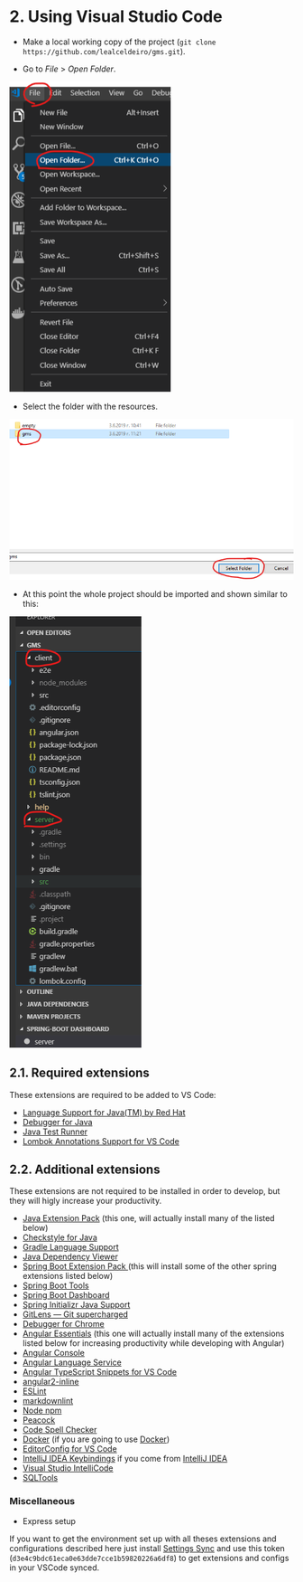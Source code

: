 # 2. Using Visual Studio Code

* Make a local working copy of the project (`git clone https://github.com/lealceldeiro/gms.git`).

* Go to _File_ > _Open Folder_.

![Image: Open folder](./images/vs-code-1-open-folder.png)

* Select the folder with the resources.

![Image: Select the folder with the resources](./images/vs-code-2-select-folder.png)

* At this point the whole project should be imported and shown similar to this:

![Image: Project Structure](./images/vs-code-3-imported-project.png)

## 2.1. Required extensions

These extensions are required to be added to VS Code:

* [Language Support for Java(TM) by Red Hat](https://marketplace.visualstudio.com/items?itemName=redhat.java)
* [Debugger for Java](https://marketplace.visualstudio.com/items?itemName=vscjava.vscode-java-debug)
* [Java Test Runner](https://marketplace.visualstudio.com/items?itemName=vscjava.vscode-java-test)
* [Lombok Annotations Support for VS Code](https://marketplace.visualstudio.com/items?itemName=GabrielBB.vscode-lombok)

## 2.2. Additional extensions

These extensions are not required to be installed in order to develop, but they will higly increase your productivity.

* [Java Extension Pack](https://marketplace.visualstudio.com/items?itemName=vscjava.vscode-java-pack) (this one, will actually install many of the listed below)
* [Checkstyle for Java](https://marketplace.visualstudio.com/items?itemName=shengchen.vscode-checkstyle)
* [Gradle Language Support](https://marketplace.visualstudio.com/items?itemName=naco-siren.gradle-language)
* [Java Dependency Viewer](https://marketplace.visualstudio.com/items?itemName=vscjava.vscode-java-dependency)
* [Spring Boot Extension Pack
](https://marketplace.visualstudio.com/items?itemName=Pivotal.vscode-boot-dev-pack) (this will install some of the other spring extensions listed below)
* [Spring Boot Tools](https://marketplace.visualstudio.com/items?itemName=Pivotal.vscode-spring-boot)
* [Spring Boot Dashboard](https://marketplace.visualstudio.com/items?itemName=vscjava.vscode-spring-boot-dashboard)
* [Spring Initializr Java Support](https://marketplace.visualstudio.com/items?itemName=vscjava.vscode-spring-initializr)
* [GitLens — Git supercharged](https://marketplace.visualstudio.com/items?itemName=eamodio.gitlens)
* [Debugger for Chrome](https://marketplace.visualstudio.com/items?itemName=msjsdiag.debugger-for-chrome)
* [Angular Essentials](https://marketplace.visualstudio.com/items?itemName=johnpapa.angular-essentials) (this one will actually install many of the extensions listed below for increasing productivity while developing with Angular)
* [Angular Console](https://marketplace.visualstudio.com/items?itemName=nrwl.angular-console)
* [Angular Language Service](https://marketplace.visualstudio.com/items?itemName=Angular.ng-template)
* [Angular TypeScript Snippets for VS Code](https://marketplace.visualstudio.com/items?itemName=johnpapa.Angular2)
* [angular2-inline](https://marketplace.visualstudio.com/items?itemName=natewallace.angular2-inline)
* [ESLint](https://marketplace.visualstudio.com/items?itemName=dbaeumer.vscode-eslint)
* [markdownlint](https://marketplace.visualstudio.com/items?itemName=DavidAnson.vscode-markdownlint)
* [Node npm](https://marketplace.visualstudio.com/items?itemName=eg2.vscode-npm-script)
* [Peacock](https://marketplace.visualstudio.com/items?itemName=johnpapa.vscode-peacock)
* [Code Spell Checker](https://marketplace.visualstudio.com/items?itemName=streetsidesoftware.code-spell-checker)
* [Docker](https://marketplace.visualstudio.com/items?itemName=PeterJausovec.vscode-docker) (if you are going to use [Docker](https://www.docker.com/))
* [EditorConfig for VS Code](https://marketplace.visualstudio.com/items?itemName=EditorConfig.EditorConfig)
* [IntelliJ IDEA Keybindings](https://marketplace.visualstudio.com/items?itemName=k--kato.intellij-idea-keybindings) if you come from [IntelliJ IDEA](https://www.jetbrains.com/idea/)
* [Visual Studio IntelliCode](https://marketplace.visualstudio.com/items?itemName=VisualStudioExptTeam.vscodeintellicode)
* [SQLTools](https://marketplace.visualstudio.com/items?itemName=mtxr.sqltools)

### Miscellaneous

* Express setup

If you want to get the environment set up with all theses extensions and configurations described here just install [Settings Sync](https://marketplace.visualstudio.com/items?itemName=Shan.code-settings-sync) and use this token (`d3e4c9bdc61eca0e63dde7cce1b59820226a6df8`) to get extensions and configs in your VSCode synced.
